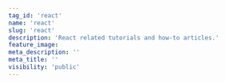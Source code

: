 ```yaml
---
tag_id: 'react'
name: 'react'
slug: 'react'
description: 'React related tutorials and how-to articles.'
feature_image: 
meta_description: ''
meta_title: ''
visibility: 'public'
---
```

